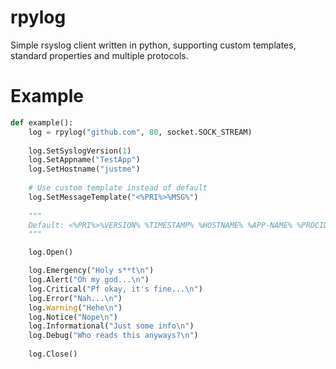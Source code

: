 # rpylog
Simple rsyslog client written in python, supporting custom templates, standard properties and multiple protocols.


# Example

```python
def example():
    log = rpylog("github.com", 80, socket.SOCK_STREAM)
    
    log.SetSyslogVersion(1)
    log.SetAppname("TestApp")
    log.SetHostname("justme")
    
    # Use custom template instead of default
    log.SetMessageTemplate("<%PRI%>%MSG%")
    
    """
    Default: <%PRI%>%VERSION% %TIMESTAMP% %HOSTNAME% %APP-NAME% %PROCID% %MSGID% %MSG%
    """

    log.Open()

    log.Emergency("Holy s**t\n")
    log.Alert("Oh my god...\n")
    log.Critical("Pf okay, it's fine...\n")
    log.Error("Nah...\n")
    log.Warning("Hehe\n")
    log.Notice("Nope\n")
    log.Informational("Just some info\n")
    log.Debug("Who reads this anyways?\n")
    
    log.Close()
```
